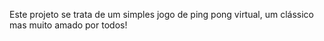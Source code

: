 Este projeto se trata de um simples jogo de ping pong virtual, um clássico mas muito amado por todos!
